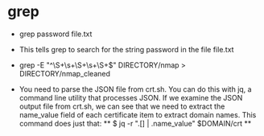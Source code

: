 # grep
 - grep password file.txt
 - This tells grep to search for the string password in the file file.txt

 - grep -E "^\S+\s+\S+\s+\S+$" DIRECTORY/nmap > DIRECTORY/nmap_cleaned
 - You need to parse the JSON file from crt.sh. You can do this with jq, a command line utility that processes JSON. If we examine the JSON output file from crt.sh, we can see that we need to extract the name_value field of each certificate item to extract domain names. This command does just that: 
 ** $ jq -r ".[] | .name_value" $DOMAIN/crt **